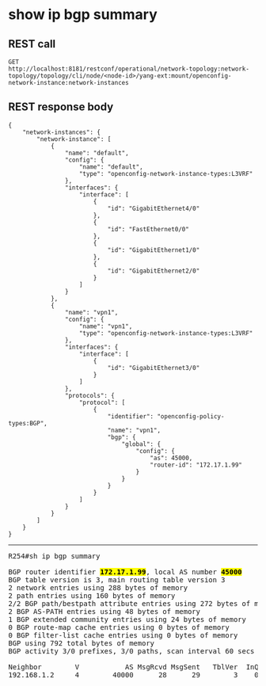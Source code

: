 # show ip bgp summary

## REST call

```
GET
http://localhost:8181/restconf/operational/network-topology:network-topology/topology/cli/node/<node-id>/yang-ext:mount/openconfig-network-instance:network-instances
```

## REST response body

```
{
    "network-instances": {
        "network-instance": [
            {
                "name": "default",
                "config": {
                    "name": "default",
                    "type": "openconfig-network-instance-types:L3VRF"
                },
                "interfaces": {
                    "interface": [
                        {
                            "id": "GigabitEthernet4/0"
                        },
                        {
                            "id": "FastEthernet0/0"
                        },
                        {
                            "id": "GigabitEthernet1/0"
                        },
                        {
                            "id": "GigabitEthernet2/0"
                        }
                    ]
                }
            },
            {
                "name": "vpn1",
                "config": {
                    "name": "vpn1",
                    "type": "openconfig-network-instance-types:L3VRF"
                },
                "interfaces": {
                    "interface": [
                        {
                            "id": "GigabitEthernet3/0"
                        }
                    ]
                },
                "protocols": {
                    "protocol": [
                        {
                            "identifier": "openconfig-policy-types:BGP",
                            "name": "vpn1",
                            "bgp": {
                                "global": {
                                    "config": {
                                        "as": 45000,
                                        "router-id": "172.17.1.99"
                                    }
                                }
                            }
                        }
                    ]
                }
            }
        ]
    }
} 
```


---

<pre>
R254#sh ip bgp summary

BGP router identifier <b><mark>172.17.1.99</mark></b>, local AS number <b><mark>45000</mark></b>
BGP table version is 3, main routing table version 3
2 network entries using 288 bytes of memory
2 path entries using 160 bytes of memory
2/2 BGP path/bestpath attribute entries using 272 bytes of memory
2 BGP AS-PATH entries using 48 bytes of memory
1 BGP extended community entries using 24 bytes of memory
0 BGP route-map cache entries using 0 bytes of memory
0 BGP filter-list cache entries using 0 bytes of memory
BGP using 792 total bytes of memory
BGP activity 3/0 prefixes, 3/0 paths, scan interval 60 secs

Neighbor        V           AS MsgRcvd MsgSent   TblVer  InQ OutQ Up/Down  State/PfxRcd
192.168.1.2     4        40000      28      29        3    0    0 00:15:37        1

</pre>

   